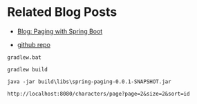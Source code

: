# Related Blog Posts

* [Blog: Paging with Spring Boot](https://reflectoring.io/spring-boot-paging/)

* [github repo](https://github.com/thombergs/code-examples/tree/master/spring-boot/paging)

```
gradlew.bat

gradlew build

java -jar build\libs\spring-paging-0.0.1-SNAPSHOT.jar

http://localhost:8080/characters/page?page=2&size=2&sort=id
```
